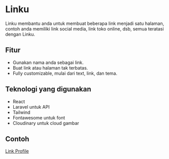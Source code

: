 # Linku

Linku membantu anda untuk membuat beberapa link menjadi satu halaman, contoh anda memiliki link social media, link toko online, dsb, semua teratasi dengan Linku.

## Fitur

- Gunakan nama anda sebagai link.
- Buat link atau halaman tak terbatas.
- Fully customizable, mulai dari text, link, dan tema.

## Teknologi yang digunakan

- React
- Laravel untuk API
- Tailwind
- Fontawesome untuk font
- Cloudinary untuk cloud gambar

## Contoh

[Link Profile](http://linku.netlify.app/adamrwib)
